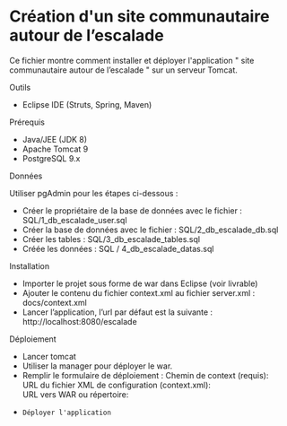 # Création d'un site communautaire autour de l’escalade

Ce fichier montre comment installer et déployer l'application " site communautaire autour de l’escalade " sur un serveur Tomcat.

Outils

- Eclipse IDE (Struts, Spring, Maven)

Prérequis

- Java/JEE (JDK 8) 
- Apache Tomcat 9 
- PostgreSQL 9.x

Données

Utiliser pgAdmin pour les étapes ci-dessous :

- Créer le propriétaire de la base de données avec le fichier : SQL/1_db_escalade_user.sql
- Créer la base de données avec le fichier : SQL/2_db_escalade_db.sql
- Créer les tables : SQL/3_db_escalade_tables.sql
- Créée les données : SQL / 4_db_escalade_datas.sql

Installation

-	Importer le projet sous forme de war dans Eclipse (voir livrable)
-	Ajouter le contenu du fichier context.xml au fichier server.xml : docs/context.xml
-	 Lancer l’application, l’url par défaut est la suivante : http://localhost:8080/escalade

Déploiement

-	Lancer tomcat 
-	Utiliser la manager pour déployer le war.
-	Remplir le formulaire de déploiement :
      Chemin de context (requis):	
      URL du fichier XML de configuration (context.xml):	
      URL vers WAR ou répertoire:
-     Déployer l'application      









